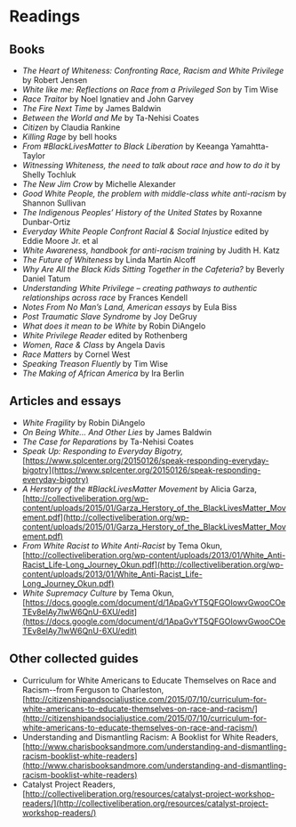 # Readings

## Books
* *The Heart of Whiteness: Confronting Race, Racism and White Privilege* by Robert Jensen 
* *White like me: Reflections on Race from a Privileged Son* by Tim Wise
* *Race Traitor* by Noel Ignatiev and John Garvey
* *The Fire Next Time* by James Baldwin
* *Between the World and Me* by Ta-Nehisi Coates 
* *Citizen* by Claudia Rankine
* *Killing Rage* by bell hooks
* *From #BlackLivesMatter to Black Liberation* by Keeanga Yamahtta-Taylor
* *Witnessing Whiteness, the need to talk about race and how to do it* by Shelly Tochluk
* *The New Jim Crow* by Michelle Alexander
* *Good White People, the problem with middle-class white anti-racism* by Shannon Sullivan
* *The Indigenous Peoples’ History of the United States* by Roxanne Dunbar-Ortiz
* *Everyday White People Confront Racial & Social Injustice* edited by Eddie Moore Jr. et al
* *White Awareness, handbook for anti-racism training* by Judith H. Katz
* *The Future of Whiteness* by Linda Martín Alcoff
* *Why Are All the Black Kids Sitting Together in the Cafeteria?* by Beverly Daniel Tatum
* *Understanding White Privilege – creating pathways to authentic relationships across race* by Frances Kendell
* *Notes From No Man’s Land, American essays* by Eula Biss
* *Post Traumatic Slave Syndrome* by Joy DeGruy
* *What does it mean to be White* by Robin DiAngelo
* *White Privilege Reader* edited by Rothenberg
* *Women, Race & Class* by Angela Davis
* *Race Matters* by Cornel West
* *Speaking Treason Fluently* by Tim Wise
* *The Making of African America* by Ira Berlin

## Articles and essays
* *White Fragility* by Robin DiAngelo
* *On Being White... And Other Lies* by James Baldwin
* *The Case for Reparations* by Ta-Nehisi Coates
* *Speak Up: Responding to Everyday Bigotry,* [https://www.splcenter.org/20150126/speak-responding-everyday-bigotry](https://www.splcenter.org/20150126/speak-responding-everyday-bigotry)
* *A Herstory of the #BlackLivesMatter Movement*
by Alicia Garza, [http://collectiveliberation.org/wp-content/uploads/2015/01/Garza_Herstory_of_the_BlackLivesMatter_Movement.pdf](http://collectiveliberation.org/wp-content/uploads/2015/01/Garza_Herstory_of_the_BlackLivesMatter_Movement.pdf)
* *From White Racist to White Anti-Racist* by Tema Okun, [http://collectiveliberation.org/wp-content/uploads/2013/01/White_Anti-Racist_Life-Long_Journey_Okun.pdf](http://collectiveliberation.org/wp-content/uploads/2013/01/White_Anti-Racist_Life-Long_Journey_Okun.pdf)
* *White Supremacy Culture* by Tema Okun, [https://docs.google.com/document/d/1ApaGvYT5QFGOIowvGwooCOeTEv8elAy7lwW6QnU-6XU/edit](https://docs.google.com/document/d/1ApaGvYT5QFGOIowvGwooCOeTEv8elAy7lwW6QnU-6XU/edit)


## Other collected guides
* Curriculum for White Americans to Educate Themselves on Race and Racism--from Ferguson to Charleston, [http://citizenshipandsocialjustice.com/2015/07/10/curriculum-for-white-americans-to-educate-themselves-on-race-and-racism/](http://citizenshipandsocialjustice.com/2015/07/10/curriculum-for-white-americans-to-educate-themselves-on-race-and-racism/)
* Understanding and Dismantling Racism: A Booklist for White Readers, [http://www.charisbooksandmore.com/understanding-and-dismantling-racism-booklist-white-readers](http://www.charisbooksandmore.com/understanding-and-dismantling-racism-booklist-white-readers)
* Catalyst Project Readers, [http://collectiveliberation.org/resources/catalyst-project-workshop-readers/](http://collectiveliberation.org/resources/catalyst-project-workshop-readers/)





